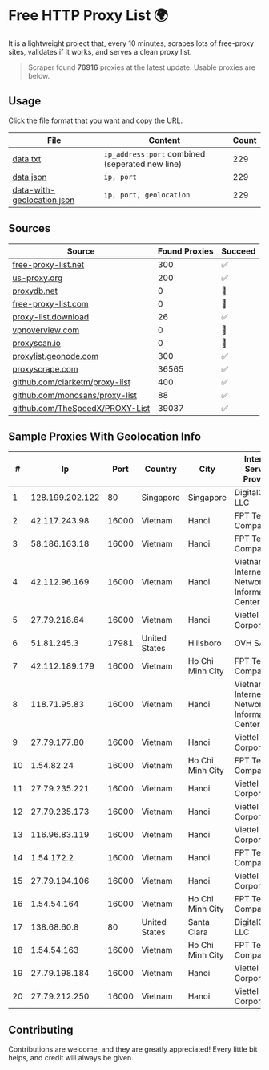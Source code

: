 
# Free HTTP Proxy List 🌍

It is a lightweight project that, every 10 minutes, scrapes lots of free-proxy sites, validates if it works, and serves a clean proxy list.


> Scraper found **76916** proxies at the latest update. Usable proxies are below.

## Usage

Click the file format that you want and copy the URL.


|File|Content|Count|
|----|-------|-----|
|[data.txt](https://raw.githubusercontent.com/themiralay/Proxy-List-World/master/data.txt)|`ip_address:port` combined (seperated new line)|229|
|[data.json](https://raw.githubusercontent.com/themiralay/Proxy-List-World/master/data.json)|`ip, port`|229|
|[data-with-geolocation.json](https://raw.githubusercontent.com/themiralay/Proxy-List-World/master/data-with-geolocation.json)|`ip, port, geolocation`|229|

## Sources

|Source|Found Proxies|Succeed|
|------|-------------|-------|
|[free-proxy-list.net](https://free-proxy-list.net)|300|✅|
|[us-proxy.org](https://www.us-proxy.org)|200|✅|
|[proxydb.net](http://proxydb.net)|0|🚫|
|[free-proxy-list.com](https://free-proxy-list.com/?page=&port=&type%5B%5D=http&type%5B%5D=https&up_time=0&search=Search)|0|🚫|
|[proxy-list.download](https://www.proxy-list.download/HTTP)|26|✅|
|[vpnoverview.com](https://vpnoverview.com/privacy/anonymous-browsing/free-proxy-servers)|0|🚫|
|[proxyscan.io](https://www.proxyscan.io)|0|🚫|
|[proxylist.geonode.com](https://proxylist.geonode.com/api/proxy-list?limit=300&page=1&sort_by=lastChecked&sort_type=desc&protocols=http,https)|300|✅|
|[proxyscrape.com](https://api.proxyscrape.com/v2/?request=displayproxies&protocol=http&timeout=10000&country=all&ssl=all&anonymity=all)|36565|✅|
|[github.com/clarketm/proxy-list](https://raw.githubusercontent.com/clarketm/proxy-list/master/proxy-list-raw.txt)|400|✅|
|[github.com/monosans/proxy-list](https://raw.githubusercontent.com/monosans/proxy-list/main/proxies/http.txt)|88|✅|
|[github.com/TheSpeedX/PROXY-List](https://raw.githubusercontent.com/TheSpeedX/PROXY-List/master/http.txt)|39037|✅|


## Sample Proxies With Geolocation Info

|#|Ip|Port|Country|City|Internet Service Provider|
|-|--|----|-------|----|-------------------------|
|1|128.199.202.122|80|Singapore|Singapore|DigitalOcean, LLC|
|2|42.117.243.98|16000|Vietnam|Hanoi|FPT Telecom Company|
|3|58.186.163.18|16000|Vietnam|Hanoi|FPT Telecom Company|
|4|42.112.96.169|16000|Vietnam|Hanoi|Vietnam Internet Network Information Center|
|5|27.79.218.64|16000|Vietnam|Hanoi|Viettel Corporation|
|6|51.81.245.3|17981|United States|Hillsboro|OVH SAS|
|7|42.112.189.179|16000|Vietnam|Ho Chi Minh City|FPT Telecom Company|
|8|118.71.95.83|16000|Vietnam|Hanoi|Vietnam Internet Network Information Center|
|9|27.79.177.80|16000|Vietnam|Hanoi|Viettel Corporation|
|10|1.54.82.24|16000|Vietnam|Ho Chi Minh City|FPT Telecom Company|
|11|27.79.235.221|16000|Vietnam|Hanoi|Viettel Corporation|
|12|27.79.235.173|16000|Vietnam|Hanoi|Viettel Corporation|
|13|116.96.83.119|16000|Vietnam|Hanoi|Viettel Corporation|
|14|1.54.172.2|16000|Vietnam|Hanoi|FPT Telecom Company|
|15|27.79.194.106|16000|Vietnam|Hanoi|Viettel Corporation|
|16|1.54.54.164|16000|Vietnam|Ho Chi Minh City|FPT Telecom Company|
|17|138.68.60.8|80|United States|Santa Clara|DigitalOcean, LLC|
|18|1.54.54.163|16000|Vietnam|Ho Chi Minh City|FPT Telecom Company|
|19|27.79.198.184|16000|Vietnam|Hanoi|Viettel Corporation|
|20|27.79.212.250|16000|Vietnam|Hanoi|Viettel Corporation|



## Contributing

Contributions are welcome, and they are greatly appreciated! Every
little bit helps, and credit will always be given.

